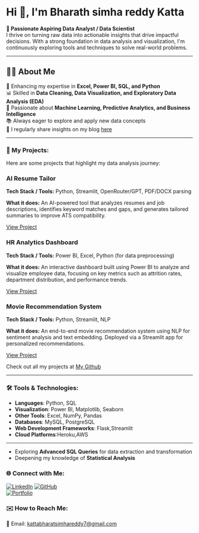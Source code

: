 # Hi 👋, I'm Bharath simha reddy Katta

**🎯 Passionate Aspiring Data Analyst / Data Scientist**  
I thrive on turning raw data into actionable insights that drive impactful decisions. With a strong foundation in data analysis and visualization, I'm continuously exploring tools and techniques to solve real-world problems.

---

## 👨‍💻 About Me  
🌱 Enhancing my expertise in **Excel, Power BI, SQL, and Python**  
📊 Skilled in **Data Cleaning, Data Visualization, and Exploratory Data Analysis (EDA)**  
🧠 Passionate about **Machine Learning, Predictive Analytics, and Business Intelligence**  
📚 Always eager to explore and apply new data concepts  
📝 I regularly share insights on my blog [here](https://bharathwritesaboutai.blogspot.com/)

  

---

### 🚀 My Projects:
Here are some projects that highlight my data analysis journey:
<div class="project">
  <h3>AI Resume Tailor</h3>
  <p><strong>Tech Stack / Tools:</strong> Python, Streamlit, OpenRouter/GPT, PDF/DOCX parsing</p>
  <p><strong>What it does:</strong> An AI-powered tool that analyzes resumes and job descriptions, identifies keyword matches and gaps, and generates tailored summaries to improve ATS compatibility.</p>
  <p><a href="https://github.com/Bharathsimhareddykatta/ai-resume-tailor" target="_blank">View Project</a></p>
</div>

<div class="project">
  <h3>HR Analytics Dashboard</h3>
  <p><strong>Tech Stack / Tools:</strong> Power BI, Excel, Python (for data preprocessing)</p>
  <p><strong>What it does:</strong> An interactive dashboard built using Power BI to analyze and visualize employee data, focusing on key metrics such as attrition rates, department distribution, and performance trends.</p>
  <p><a href="https://github.com/Bharathsimhareddykatta/HR-Analytics-Dashboard" target="_blank">View Project</a></p>
</div>

<div class="project">
  <h3>Movie Recommendation System</h3>
  <p><strong>Tech Stack / Tools:</strong> Python, Streamlit, NLP</p>
  <p><strong>What it does:</strong> An end-to-end movie recommendation system using NLP for sentiment analysis and text embedding. Deployed via a Streamlit app for personalized recommendations.</p>
  <p><a href="#" target="_blank">View Project</a></p>
</div>

Check out all my projects at [My Github](https://github.com/Bharathsimhareddykatta)

---

### 🛠️ Tools & Technologies:
- **Languages**: Python, SQL  
- **Visualization**: Power BI, Matplotlib, Seaborn  
- **Other Tools**: Excel, NumPy, Pandas  
- **Databases**: MySQL, PostgreSQL
- **Web Development Frameworks**: Flask,Streamlit
- **Cloud Platforms**:Heroku,AWS

---


- Exploring **Advanced SQL Queries** for data extraction and transformation  
- Deepening my knowledge of **Statistical Analysis**

### 🌐 Connect with Me:
[![LinkedIn](https://img.shields.io/badge/LinkedIn-blue?style=flat-square&logo=linkedin)](https://www.linkedin.com/in/bharathsimhareddy-katta/)
[![GitHub](https://img.shields.io/badge/GitHub-black?style=flat-square&logo=github)](https://github.com/Bharathsimhareddykatta)  
[![Portfolio](https://img.shields.io/badge/Portfolio-website-green?style=flat-square&logo=codepen)](https://bharathsimhareddykatta.github.io/bharathsimha.github.io/)

### ✉️ How to Reach Me:
📧 Email: kattabharatsimhareddy7@gmail.com  
